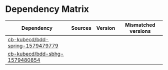 # Dependency Matrix

Dependency | Sources | Version | Mismatched versions
---------- | ------- | ------- | -------------------
[cb-kubecd/bdd-spring-1579479779](https://github.com/cb-kubecd/bdd-spring-1579479779.git) |  | []() | 
[cb-kubecd/bdd-sbhg-1579480854](https://github.com/cb-kubecd/bdd-sbhg-1579480854.git) |  | []() | 
